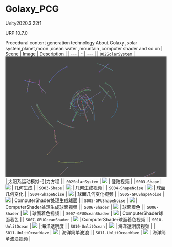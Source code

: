 # Golaxy_PCG
 Unity2020.3.22f1
 
 URP 10.7.0
 
 Procedural content generation technology About Golaxy ,solar system,planet,moon ,ocean water ,mountain ,computer shader and so on
| Scene | Image | Description |
| --- | - | --- |
| `002SolarSystem` | ![](S002-SolarSystem/images/001.png) | 太阳系运动模拟-引力方程 |
| `002SolarSystem` | ![](https://www.bilibili.com/video/BV145411U7u4/) | 登陆视频 |
| `S003-Shape` | ![](https://www.bilibili.com/video/BV145411U7u4/) | 几何生成 |
| `S003-Shape` | ![](https://www.bilibili.com/video/BV145411U7u4/) | 几何生成视频 |
| `S004-ShapeNoise` | ![](https://www.bilibili.com/video/BV145411U7u4/) | 球面几何变化 |
| `S004-ShapeNoise` | ![](https://www.bilibili.com/video/BV145411U7u4/) | 球面几何变化视频 |
| `S005-GPUShapeNoise` | ![](https://www.bilibili.com/video/BV145411U7u4/) | ComputerShader处理生成球面 |
| `S005-GPUShapeNoise` | ![](https://www.bilibili.com/video/BV145411U7u4/) | ComputerShader处理生成球面视频 |
| `S006-Shader` | ![](https://www.bilibili.com/video/BV145411U7u4/) | 球面着色 |
| `S006-Shader` | ![](https://www.bilibili.com/video/BV145411U7u4/) | 球面着色视频 |
| `S007-GPUOceanShader` | ![](https://www.bilibili.com/video/BV145411U7u4/) | ComputerShader球面着色 |
| `S007-GPUOceanShader` | ![](https://www.bilibili.com/video/BV145411U7u4/) | ComputerShader球面着色视频 |
| `S010-UnlitOcean` | ![](https://www.bilibili.com/video/BV145411U7u4/) | 海洋透明度 |
| `S010-UnlitOcean` | ![](https://www.bilibili.com/video/BV145411U7u4/) | 海洋透明度视频 |
| `S011-UnlitOceanWave` | ![](https://www.bilibili.com/video/BV145411U7u4/) | 海洋简单波浪 |
| `S011-UnlitOceanWave` | ![](https://www.bilibili.com/video/BV145411U7u4/) | 海洋简单波浪视频 |
